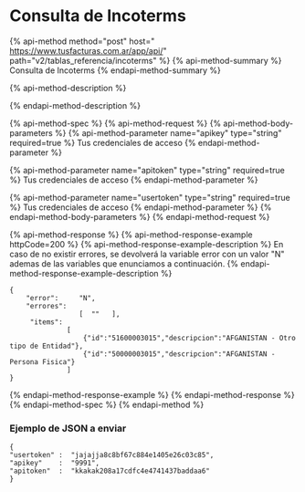 # Consulta de Incoterms

{% api-method method="post" host=" https://www.tusfacturas.com.ar/app/api/" path="v2/tablas\_referencia/incoterms" %}
{% api-method-summary %}
Consulta de Incoterms
{% endapi-method-summary %}

{% api-method-description %}

{% endapi-method-description %}

{% api-method-spec %}
{% api-method-request %}
{% api-method-body-parameters %}
{% api-method-parameter name="apikey" type="string" required=true %}
Tus credenciales de acceso
{% endapi-method-parameter %}

{% api-method-parameter name="apitoken" type="string" required=true %}
Tus credenciales de acceso
{% endapi-method-parameter %}

{% api-method-parameter name="usertoken" type="string" required=true %}
Tus credenciales de acceso
{% endapi-method-parameter %}
{% endapi-method-body-parameters %}
{% endapi-method-request %}

{% api-method-response %}
{% api-method-response-example httpCode=200 %}
{% api-method-response-example-description %}
En caso de no existir errores, se devolverá la variable error con un valor "N" ademas de las variables que enunciamos a continuación.
{% endapi-method-response-example-description %}

```
{
    "error":     "N",
    "errores":   
                 [  ""   ],    
     "items":       
              [ 
                  {"id":"51600003015","descripcion":"AFGANISTAN - Otro tipo de Entidad"},
                  {"id":"50000003015","descripcion":"AFGANISTAN - Persona Fisica"} 
              ]
}
```
{% endapi-method-response-example %}
{% endapi-method-response %}
{% endapi-method-spec %}
{% endapi-method %}

### Ejemplo de JSON a enviar

```text
{
"usertoken" :  "jajajja8c8bf67c884e1405e26c03c85",
"apikey"    :  "9991",
"apitoken"  :  "kkakak208a17cdfc4e4741437baddaa6"
}
```

